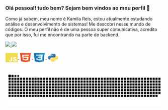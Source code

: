 ### Olá pessoal! tudo bem? Sejam bem vindos ao meu perfil 👋

Como já sabem, meu nome é Kamila Reis, estou atualmente estudando análise e desenvolvimento de sistemas! Me descobri nesse mundo de códigos.
O meu perfil não é de uma pessoa super comunicativa, acredito que por isso, fui me encontrando na parte de backend.

<div>
  <a href="https://github.com/alimakreis">
  <img height="180em" src="https://github-readme-stats.vercel.app/api?username=alimakreis&show_icons=true&theme=bear&include_all_commits=true&count_private=true"/>
  <img height="180em" src="https://github-readme-stats.vercel.app/api/top-langs/?username=alimakreis&layout=compact&langs_count=7&theme=bear"/>
</div>
  
<div style="display: inline_block"><br>
 <img align="center" alt="Kamis-Js" height="30" width="40" src="https://raw.githubusercontent.com/devicons/devicon/master/icons/javascript/javascript-plain.svg">
 <img align="center" alt="Kamis-HTML" height="30" width="40" src="https://raw.githubusercontent.com/devicons/devicon/master/icons/html5/html5-original.svg">
 <img align="center" alt="Kamis-CSS" height="30" width="40" src="https://raw.githubusercontent.com/devicons/devicon/master/icons/css3/css3-original.svg">
 <img align="center" alt="Kamis-Python" height="30" width="40" src="https://raw.githubusercontent.com/devicons/devicon/master/icons/python/python-original.svg">
</div>
                   
##
![snake gif](https://github.com/alimakreis/alimakreis/blob/output/github-contribution-grid-snake.svg) 
